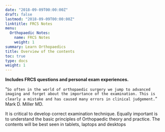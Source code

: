 ```yaml
---
date: "2018-09-09T00:00:00Z"
draft: false
lastmod: "2018-09-09T00:00:00Z"
linktitle: FRCS Notes
menu:
  Orthopaedic Notes:
    name: FRCS Notes
    weight: 1
summary: Learn Orthopaedics
title: Overview of the contents
toc: true
type: docs
weight: 1
---
```


**Includes  FRCS questions and personal exam experiences.**


“`So often in the world of orthopaedic surgery we jump to advanced imaging and forget about the importance of the examination. This is clearly a mistake and has caused many errors in clinical judgement.`” Mark D. Miller MD. 

It is critical to develop correct examination technique. Equally important is to understand the basic principles of Orthopaedic theory and practice.
The contents will be best seen in tablets, laptops and desktops